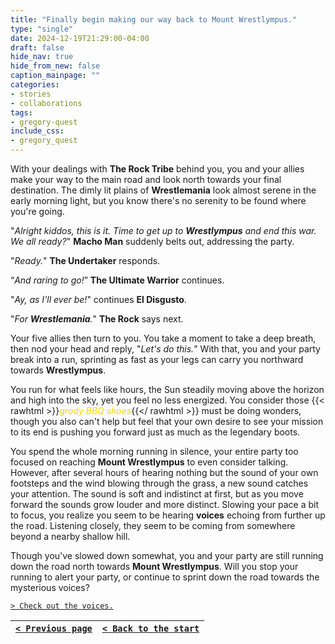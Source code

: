 ```yaml
---
title: "Finally begin making our way back to Mount Wrestlympus."
type: "single"
date: 2024-12-19T21:29:00-04:00
draft: false
hide_nav: true
hide_from_new: false
caption_mainpage: ""
categories:
- stories
- collaborations
tags:
- gregory-quest
include_css:
- gregory_quest
---
```


With your dealings with **The Rock Tribe** behind you, you and your allies make your way to the main road and look north towards your final destination. The dimly lit plains of **Wrestlemania** look almost serene in the early morning light, but you know there's no serenity to be found where you're going.

"*Alright kiddos, this is it. Time to get up to **Wrestlympus** and end this war. We all ready?*" **Macho Man** suddenly belts out, addressing the party.

"*Ready.*" **The Undertaker** responds. 

“*And raring to go!*” **The Ultimate Warrior** continues.

"*Ay, as I'll ever be!*" continues **El Disgusto**. 

"*For **Wrestlemania**.*" **The Rock** says next. 

Your five allies then turn to you. You take a moment to take a deep breath, then nod your head and reply, "*Let's do this.*" With that, you and your party break into a run, sprinting as fast as your legs can carry you northward towards **Wrestlympus**.

You run for what feels like hours, the Sun steadily moving above the horizon and high into the sky, yet you feel no less energized. You consider those {{< rawhtml >}}<em style="color: gold">grody BBQ shoes</em>{{</ rawhtml >}} must be doing wonders, though you also can't help but feel that your own desire to see your mission to its end is pushing you forward just as much as the legendary boots. 

You spend the whole morning running in silence, your entire party too focused on reaching **Mount Wrestlympus** to even consider talking. However, after several hours of hearing nothing but the sound of your own footsteps and the wind blowing through the grass, a new sound catches your attention. The sound is soft and indistinct at first, but as you move forward the sounds grow louder and more distinct. Slowing your pace a bit to focus, you realize you seem to be hearing **voices** echoing from further up the road. Listening closely, they seem to be coming from somewhere beyond a nearby shallow hill.

Though you've slowed down somewhat, you and your party are still running down the road north towards **Mount Wrestlympus**. Will you stop your running to alert your party, or continue to sprint down the road towards the mysterious voices?

[``> Check out the voices.``](../156)

|[``< Previous page``](../154)|[``< Back to the start``](../)|
|---|---|